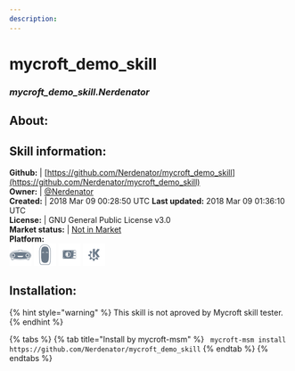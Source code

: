 ```yaml
---
description: 
---
```


# mycroft_demo_skill  
### _mycroft_demo_skill.Nerdenator_  
## About:  


## Skill information:  
**Github:** | [https://github.com/Nerdenator/mycroft_demo_skill](https://github.com/Nerdenator/mycroft_demo_skill)  
**Owner:** | [@Nerdenator](https://github.com/Nerdenator)  
**Created:** | 2018 Mar 09 00:28:50 UTC  **Last updated:** 2018 Mar 09 01:36:10 UTC  
**License:** | GNU General Public License v3.0  
**Market status:** | [Not in Market](https://market.mycroft.ai/skill/)  
**Platform:**  
 ![Mark I](../.gitbook/assets/mark-1-icon.png)  ![Mark II](../.gitbook/assets/mark-2-icon.png)  ![Picroft](../.gitbook/assets/picroft-icon.png)  ![plasmoid](../.gitbook/assets/kde.png)   
## Installation:  
{% hint style="warning" %}
This skill is not aproved by Mycroft skill tester.
{% endhint %}
    
{% tabs %}
{% tab title="Install by mycroft-msm" %}
``` mycroft-msm install https://github.com/Nerdenator/mycroft_demo_skill```
{% endtab %}
  {% endtabs %}
  
